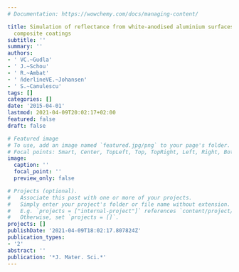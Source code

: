 ```yaml
---
# Documentation: https://wowchemy.com/docs/managing-content/

title: Simulation of reflectance from white-anodised aluminium surfaces using polyurethane-TiO2
  composite coatings
subtitle: ''
summary: ''
authors:
- ' VC.~Gudla'
- ' J.~Schou'
- ' R.~Ambat'
- ' n̆derlineVE.~Johansen'
- ' S.~Canulescu'
tags: []
categories: []
date: '2015-04-01'
lastmod: 2021-04-09T20:02:17+02:00
featured: false
draft: false

# Featured image
# To use, add an image named `featured.jpg/png` to your page's folder.
# Focal points: Smart, Center, TopLeft, Top, TopRight, Left, Right, BottomLeft, Bottom, BottomRight.
image:
  caption: ''
  focal_point: ''
  preview_only: false

# Projects (optional).
#   Associate this post with one or more of your projects.
#   Simply enter your project's folder or file name without extension.
#   E.g. `projects = ["internal-project"]` references `content/project/deep-learning/index.md`.
#   Otherwise, set `projects = []`.
projects: []
publishDate: '2021-04-09T18:02:17.807824Z'
publication_types:
- '2'
abstract: ''
publication: '*J. Mater. Sci.*'
---
```

